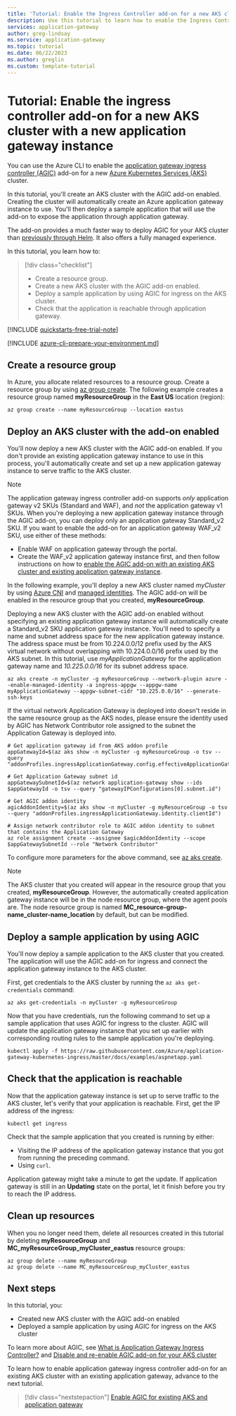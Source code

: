 ```yaml
---
title: 'Tutorial: Enable the Ingress Controller add-on for a new AKS cluster with a new Azure application gateway'
description: Use this tutorial to learn how to enable the Ingress Controller add-on for your new AKS cluster with a new application gateway instance.
services: application-gateway
author: greg-lindsay
ms.service: application-gateway
ms.topic: tutorial
ms.date: 06/22/2023
ms.author: greglin
ms.custom: template-tutorial
---
```


# Tutorial: Enable the ingress controller add-on for a new AKS cluster with a new application gateway instance

You can use the Azure CLI to enable the [application gateway ingress controller (AGIC)](ingress-controller-overview.md) add-on for a new [Azure Kubernetes Services (AKS)](https://azure.microsoft.com/services/kubernetes-service/) cluster.

In this tutorial, you'll create an AKS cluster with the AGIC add-on enabled. Creating the cluster will automatically create an Azure application gateway instance to use. You'll then deploy a sample application that will use the add-on to expose the application through application gateway. 

The add-on provides a much faster way to deploy AGIC for your AKS cluster than [previously through Helm](ingress-controller-overview.md#difference-between-helm-deployment-and-aks-add-on). It also offers a fully managed experience.

In this tutorial, you learn how to:

> [!div class="checklist"]
> * Create a resource group. 
> * Create a new AKS cluster with the AGIC add-on enabled.
> * Deploy a sample application by using AGIC for ingress on the AKS cluster.
> * Check that the application is reachable through application gateway.

[!INCLUDE [quickstarts-free-trial-note](../../includes/quickstarts-free-trial-note.md)]

[!INCLUDE [azure-cli-prepare-your-environment.md](~/articles/reusable-content/azure-cli/azure-cli-prepare-your-environment.md)]

## Create a resource group

In Azure, you allocate related resources to a resource group. Create a resource group by using [az group create](/cli/azure/group#az-group-create). The following example creates a resource group named **myResourceGroup** in the **East US** location (region): 

```azurecli-interactive
az group create --name myResourceGroup --location eastus
```

## Deploy an AKS cluster with the add-on enabled

You'll now deploy a new AKS cluster with the AGIC add-on enabled. If you don't provide an existing application gateway instance to use in this process, you'll automatically create and set up a new application gateway instance to serve traffic to the AKS cluster.  

> [!NOTE]
> The application gateway ingress controller add-on supports *only* application gateway v2 SKUs (Standard and WAF), and *not* the application gateway v1 SKUs. When you're deploying a new application gateway instance through the AGIC add-on, you can deploy only an application gateway Standard_v2 SKU. If you want to enable the add-on for an application gateway WAF_v2 SKU, use either of these methods:
>
> - Enable WAF on application gateway through the portal. 
> - Create the WAF_v2 application gateway instance first, and then follow instructions on how to [enable the AGIC add-on with an existing AKS cluster and existing application gateway instance](tutorial-ingress-controller-add-on-existing.md). 

In the following example, you'll deploy a new AKS cluster named *myCluster* by using [Azure CNI](../aks/concepts-network.md#azure-cni-advanced-networking) and [managed identities](../aks/use-managed-identity.md). The AGIC add-on will be enabled in the resource group that you created, **myResourceGroup**. 

Deploying a new AKS cluster with the AGIC add-on enabled without specifying an existing application gateway instance will automatically create a Standard_v2 SKU application gateway instance. You'll need to specify a name and subnet address space for the new application gateway instance. The address space must be from 10.224.0.0/12 prefix used by the AKS virtual network without overlapping with 10.224.0.0/16 prefix used by the AKS subnet. In this tutorial, use *myApplicationGateway* for the application gateway name and *10.225.0.0/16* for its subnet address space.

```azurecli-interactive
az aks create -n myCluster -g myResourceGroup --network-plugin azure --enable-managed-identity -a ingress-appgw --appgw-name myApplicationGateway --appgw-subnet-cidr "10.225.0.0/16" --generate-ssh-keys
```

If the virtual network Application Gateway is deployed into doesn't reside in the same resource group as the AKS nodes, please ensure the identity used by AGIC has Network Contributor role assigned to the subnet the Application Gateway is deployed into.

```azurecli-interactive
# Get application gateway id from AKS addon profile
appGatewayId=$(az aks show -n myCluster -g myResourceGroup -o tsv --query "addonProfiles.ingressApplicationGateway.config.effectiveApplicationGatewayId")

# Get Application Gateway subnet id
appGatewaySubnetId=$(az network application-gateway show --ids $appGatewayId -o tsv --query "gatewayIPConfigurations[0].subnet.id")

# Get AGIC addon identity
agicAddonIdentity=$(az aks show -n myCluster -g myResourceGroup -o tsv --query "addonProfiles.ingressApplicationGateway.identity.clientId")

# Assign network contributor role to AGIC addon identity to subnet that contains the Application Gateway
az role assignment create --assignee $agicAddonIdentity --scope $appGatewaySubnetId --role "Network Contributor"
```

To configure more parameters for the above command, see [az aks create](/cli/azure/aks#az-aks-create). 

> [!NOTE]
> The AKS cluster that you created will appear in the resource group that you created, **myResourceGroup**. However, the automatically created application gateway instance will be in the node resource group, where the agent pools are. The node resource group is named **MC_resource-group-name_cluster-name_location** by default, but can be modified. 

## Deploy a sample application by using AGIC

You'll now deploy a sample application to the AKS cluster that you created. The application will use the AGIC add-on for ingress and connect the application gateway instance to the AKS cluster. 

First, get credentials to the AKS cluster by running the `az aks get-credentials` command: 

```azurecli-interactive
az aks get-credentials -n myCluster -g myResourceGroup
```

Now that you have credentials, run the following command to set up a sample application that uses AGIC for ingress to the cluster. AGIC will update the application gateway instance that you set up earlier with corresponding routing rules to the sample application you're deploying.  

```azurecli-interactive
kubectl apply -f https://raw.githubusercontent.com/Azure/application-gateway-kubernetes-ingress/master/docs/examples/aspnetapp.yaml 
```

## Check that the application is reachable

Now that the application gateway instance is set up to serve traffic to the AKS cluster, let's verify that your application is reachable. First, get the IP address of the ingress: 

```azurecli-interactive
kubectl get ingress
```

Check that the sample application that you created is running by either:

- Visiting the IP address of the application gateway instance that you got from running the preceding command.
- Using `curl`. 

Application gateway might take a minute to get the update. If application gateway is still in an **Updating** state on the portal, let it finish before you try to reach the IP address. 

## Clean up resources

When you no longer need them, delete all resources created in this tutorial by deleting **myResourceGroup** and **MC_myResourceGroup_myCluster_eastus** resource groups:

```azurecli-interactive
az group delete --name myResourceGroup
az group delete --name MC_myResourceGroup_myCluster_eastus
```

## Next steps

In this tutorial, you:

- Created new AKS cluster with the AGIC add-on enabled
- Deployed a sample application by using AGIC for ingress on the AKS cluster

To learn more about AGIC, see [What is Application Gateway Ingress Controller?](ingress-controller-overview.md) and [Disable and re-enable AGIC add-on for your AKS cluster](ingress-controller-disable-addon.md)

To learn how to enable application gateway ingress controller add-on for an existing AKS cluster with an existing application gateway, advance to the next tutorial.

> [!div class="nextstepaction"]
> [Enable AGIC for existing AKS and application gateway](tutorial-ingress-controller-add-on-existing.md)
